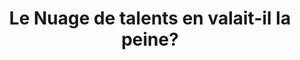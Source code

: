 ---
title: "Le Nuage de talents en valait-il la peine?"
layout: post
lang: fr
lang-ref: 206-manager-story
section: 2
category: 
  - hiring
hero:
  image:
    src: 2.6-tx-heading.jpg.
    alt: Une photo d'un livre ouvert posé sur un lit de feuilles, entouré d'objets de tous les jours comme une paire de lunettes et une montre.
blocks:
  - Lorsqu’une gestionnaire d’embauche a été invitée par son ministère à utiliser le Nuage de talents pour un processus de sélection, elle n’avait pas vraiment envie d’essayer une nouvelle plateforme pour ses besoins d’embauche. « Au début, je me disais... encore une autre? » Ce sentiment est compréhensible – les processus de sélection ne sont pas toujours faciles pour les gestionnaires et peuvent être intimidants. Les gestionnaires sont aussi souvent chargés d’essayer de nouvelles initiatives d’innovation expérimentales, et parfois, ils n’ont pas beaucoup de temps libre et d’énergie pour servir de sujets d’essai.
  - La gestionnaire responsable de l’embauche s’est activée et a lancé le processus à l’aide du Nuage de talents. Elle a déployé des efforts pour apprendre à utiliser la plateforme, en posant des questions en cas d’interrogation ou si elle avait besoin d’aide. « J’ai apprécié le soutien que j’ai reçu de l’équipe du Nuage de talents, se souvient-elle. « Mais lorsque la COVID-19 a frappé, les ressources ont diminué, et c’était difficile. » Malgré que la pandémie ait frappé au beau milieu de son processus de sélection, elle est demeurée déterminée à atteindre son objectif de trouver des candidats de grande qualité et a fait avancer les choses.
  - Ses efforts n’ont pas été vains. L’annonce de la gestionnaire a permis de recueillir 56 candidatures et, après toutes les rondes d’évaluation, elle s’est retrouvée avec un bassin de 14 candidats qualifiés. Étant donné que la plupart des processus aboutissent avec une fraction de ce ratio de candidats pleinement qualifiés, sa réussite est incroyable. « Nous avions des postes vacants et nous avons recruté quatre personnes dans le bassin de candidats qualifiés. Les gestionnaires continuent de puiser dans ce bassin! »
  - type: pullquote
    content: "[TRADUCTION] « [les recrues] ont apporté des points de vue diversifiés à l’équipe. Nous avons un bon groupe. Ils sont nos perles rares; le processus a fonctionné. »"
  - Lorsqu’on lui a demandé si tous les employés embauchés dans le cadre de son processus correspondaient bien à la culture de leur nouvelle équipe, elle a affirmé que l’intégration de chacun s’était bien déroulée. Elle apprécie également les contributions positives des nouveaux employés à leur équipe. « Les nouveaux employés provenaient de différentes régions, et ils ont apporté des points de vue diversifiés à l’équipe. Nous avons un bon groupe. Ils sont nos perles rares; le processus a fonctionné. »
  - En repensant à son expérience, elle a affirmé que le Nuage de talents était « un secret bien gardé » qu’elle était heureuse d’avoir découvert. « Il m’a fallu un peu de temps pour me convaincre que c’était une bonne chose, mais maintenant que je repense à toute l’expérience, c’était génial! »
---